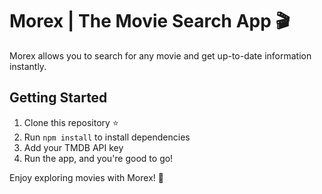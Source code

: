 # Morex | The Movie Search App 🎬

Morex allows you to search for any movie and get up-to-date information instantly.

## Getting Started

1. Clone this repository ⭐
2. Run `npm install` to install dependencies
3. Add your TMDB API key
4. Run the app, and you're good to go!

Enjoy exploring movies with Morex! 🚀
